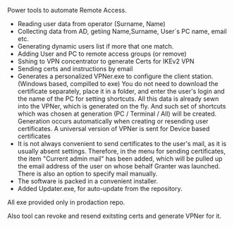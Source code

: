 Power tools to automate Remote Access.

- Reading user data from operator (Surname, Name)
- Collecting data from AD, getiing Name,Surname, User`s PC name, email etc.
- Generating dynamic users list if more that one match.
- Adding User and PC to remote access groups (or remove)
- Sshing to VPN concentrator to generate Certs for IKEv2 VPN
- Sending certs and instructions by email
- Generates a personalized VPNer.exe to configure the client station. (Windows based, compilled to exe)
You do not need to download the certificate separately, place it in a folder, and enter the user's login
and the name of the PC for setting shortcuts.
All this data is already sewn into the VPNer, which is generated on the fly.
And such set of shortcuts which was chosen at generation (PC / Terminal / All) will be created.
Generation occurs automatically when creating or resending user certificates.
A universal version of VPNer is sent for Device based certificates
- It is not always convenient to send certificates to the user's mail, as it is usually absent
settings. Therefore, in the menu for sending certificates, the item "Current admin mail" has been added, which will be pulled up
the email address of the user on whose behalf Granter was launched.
There is also an option to specify mail manually.
- The software is packed in a convenient installer.
- Added Updater.exe, for auto-update from the repository.

All exe provided only in prodaction repo.


Also tool can revoke and resend exitsting certs and generate VPNer for it.